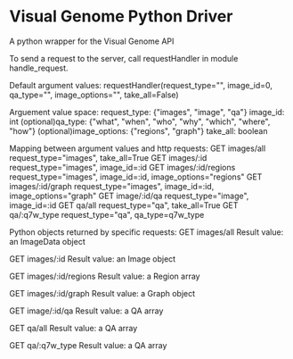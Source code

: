 # Visual Genome Python Driver
A python wrapper for the Visual Genome API

To send a request to the server, call requestHandler in module handle_request.

Default argument values:
	requestHandler(request_type="", image_id=0, qa_type="", image_options="", take_all=False)

Arguement value space:
	request_type: {"images", "image", "qa"}
  image_id: int
  (optional)qa_type: {"what", "when", "who", "why", "which", "where", "how"}
  (optional)image_options: {"regions", "graph"}
  take_all: boolean
    
Mapping between argument values and http requests:
  GET images/all
    request_type="images", take_all=True
  GET images/:id
    request_type="images", image_id=:id
	GET images/:id/regions
    request_type="images", image_id=:id, image_options="regions"
 	GET images/:id/graph
    request_type="images", image_id=:id, image_options="graph"
  GET image/:id/qa
    request_type="image", image_id=:id
  GET qa/all
    request_type="qa", take_all=True
  GET qa/:q7w_type
    request_type="qa", qa_type=q7w_type
    
Python objects returned by specific requests:
  GET images/all
    Result value: an ImageData object
        
  GET images/:id
    Result value: an Image object
        
  GET images/:id/regions
    Result value: a Region array
        
  GET images/:id/graph
    Result value: a Graph object
        
  GET image/:id/qa
    Result value: a QA array
        
  GET qa/all
    Result value: a QA array
        
  GET qa/:q7w_type
    Result value: a QA array
